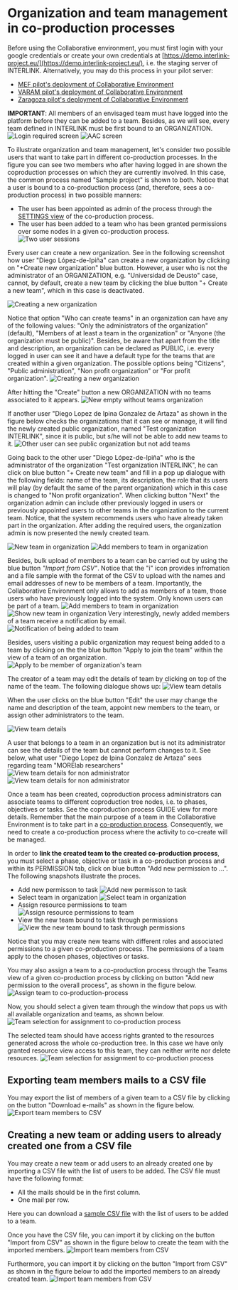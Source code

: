 # Organization and team management in co-production processes

Before using the Collaborative environment, you must first login with your google credentials or create your own credentials at [https://demo.interlink-project.eu/](https://demo.interlink-project.eu/), i.e. the staging server of INTERLINK. Alternatively, you may do this process in your pilot server:
- [MEF pilot's deployment of Collaborative Environment](https://mef.interlink-project.eu/)
- [VARAM pilot's deployment of Collaborative Environment](https://varam.interlink-project.eu/)
- [Zaragoza pilot's deployment of Collaborative Environment](https://zgz.interlink-project.eu/)

**IMPORTANT**: All members of an envisaged team must have logged into the platform before they can be added to a team. Besides, as we will see, every team defined in INTERLINK must be first bound to an ORGANIZATION. ![Login required screen](images/dashboard-loginrequired.png) ![AAC screen](images/aac-login-window.PNG)

To illustrate organization and team management, let's consider two possible users that want to take part in different co-production processes. In the figure you can see two members who after having logged in are shown the coproduction processes on which they are currently involved. In this case, the common process named "Sample project" is shown to both. Notice that a user is bound to a co-production process (and, therefore, sees a co-production process) in two possible manners:
- The user has been appointed as admin of the process through the [SETTINGS view](/docs/en/coproductionprocess-setting.html) of the co-production process. 
- The user has been added to a team who has been granted permissions over some nodes in a given co-production process.
![Two user sessions](images/team-management-two-users-login.png) 

Every user can create a new organization. See in the following screenshot how user "Diego López-de-Ipiña" can create a new organization by clicking on "+Create new organization" blue button. However, a user who is not the administrator of an ORGANIZATION, e.g. "Universidad de Deusto" case, cannot, by default, create a new team by clicking the blue button "+ Create a new team", which in this case is deactivated. 

![Creating a new organization](images/organizationview-createneworganization.png)

Notice that option "Who can create teams" in an organization can have any of the following values: "Only the administrators of the organization" (default), "Members of at least a team in the organization" or "Anyone (the organization must be public)". Besides, be aware that apart from the title and description, an organization can be declared as PUBLIC, i.e. every logged in user can see it and have a default type for the teams that are created within a given organization. The possible options being "Citizens", "Public administration", "Non profit organization" or "For profit organization". 
![Creating a new organization](images/organizationview-createneworganization2.png)

After hitting the "Create" button a new ORGANIZATION with no teams associated to it appears. 
![New empty without teams organization](images/organizationview-createneworganization3.png)

If another user "Diego Lopez de Ipina Gonzalez de Artaza" as shown in the figure below checks the organizations that it can see or manage, it will find the newly created public organization, named "Test organization INTERLINK", since it is public, but s/he will not be able to add new teams to it. 
![Other user can see public organization but not add teams](images/organizationview-viewneworganizationotheruser.png)

Going back to the other user "Diego López-de-Ipiña" who is the administrator of the organization "Test organization INTERLINK", he can click on blue button "+ Create new team" and fill in a pop up dialogue with the following fields: name of the team, its description, the role that its users will play (by default the same of the parent organization) which in this case is changed to "Non profit organization". When clicking button "Next" the organization admin can include other previously logged in users or previously appointed users to other teams in the organization to the current team. Notice, that the system recommends users who have already taken part in the organization. After adding the required users, the organization admin is now presented the newly created team. 

![New team in organization](images/organizationview-createnewteam.png)
![Add members to team in organization](images/organizationview-createnewteam1.png)

Besides, bulk upload of members to a team can be carried out by using the blue button *"Import from CSV"*. Notice that the "i" icon provides infromation and a file sample with the format of the CSV to upload with the names and email addresses of new to be members of a team. Importantly, the Collaborative Environment only allows to add as members of a team, those users who have previously logged into the system. Only known users can be part of a team. 
![Add members to team in organization](images/organizationview-createnewteam2.png)
![Show new team in organization](images/organizationview-createnewteam3.png)
Very interestingly, newly added members of a team receive a notification by email. 
![Notification of being added to team](images/organizationview-emailteammember.png)

Besides, users visiting a public organization may request being added to a team by clicking on the the blue button "Apply to join the team" within the view of a team of an organization.
![Apply to be member of organization's team](images/organizationview-applyjointeam.png)

The creator of a team may edit the details of team by clicking on top of the name of the team. The following dialogue shows up:
![View team details](images/organizationview-editteam.png)

When the user clicks on the blue button "Edit" the user may change the name and description of the team, appoint new members to the team, or assign other administrators to the team. 

![View team details](images/organizationview-editteam2.png)

A user that belongs to a team in an organization but is not its administrator can see the details of the team but cannot perform changes to it. See below, what user "Diego Lopez de Ipina Gonzalez de Artaza" sees regarding team "MORElab researchers"
![View team details for non administrator](images/organizationview-viewteamnonadmin.png)
![View team details for non administrator](images/organizationview-viewteamnonadmin1.png)

Once a team has been created, coproduction process administrators can associate teams to different coproduction tree nodes, i.e. to phases, objectives or tasks. See the coproduction process GUIDE view for more details. Remember that the main purpose of a team in the Collaborative Environment is to take part in a [co-production process](/docs/en/coproductionprocess-overview.html). Consequently, we need to create a co-production process where the activity to co-create will be managed.

In order to **link the created team to the created co-production process**, you must select a phase, objective or task in a co-production process and within its PERMISSION tab, click on blue button "Add new permission to ...". The following snapshots illustrate the proces.
- Add new permisson to task
![Add new permisson to task](images/coproductionprocess-bind-treenode-team.png)
- Select team in organization
![Select team in organization](images/coproductionprocess-bind-treenode-team1.png)
- Assign resource permissions to team
![Assign resource permissions to team](images/coproductionprocess-bind-treenode-team2.png)
- View the new team bound to task through permissions
![View the new team bound to task through permissions](images/coproductionprocess-bind-treenode-team2.png)

Notice that you may create new teams with different roles and associated permissions to a given co-production process. The permissions of a team apply to the chosen phases, objectives or tasks. 

You may also assign a team to a co-production process through the Teams view of a given co-production process by clicking on button "Add new permission to the overall process", as shown in the figure below.
![Assign team to co-production-process](images/team-assignment-process.png)

Now, you should select a given team through the window that pops us with all available organization and teams, as shown below.
![Team selection for assignment to co-production process](images/team-selection-for-process-assignment.png)

The selected team should have access rights granted to the resources generated across the whole co-production tree. In this case we have only granted resource view access to this team, they can neither write nor delete resources. 
![Team selection for assignment to co-production process](images/team-assigned-process-view-resources-only.png)

## Exporting team members mails to a CSV file

You may export the list of members of a given team to a CSV file by clicking on the button "Download e-mails" as shown in the figure below.
![Export team members to CSV](images/team-export-members-to-csv.png)

## Creating a new team or adding users to already created one from a CSV file

You may create a new team or add users to an already created one by importing a CSV file with the list of users to be added. The CSV file must have the following format:

- All the mails should be in the first column.
- One mail per row.

Here you can download a [sample CSV file](/files/sample-csv-file.csv) with the list of users to be added to a team.

Once you have the CSV file, you can import it by clicking on the button "Import from CSV" as shown in the figure below to create the team with the imported members.
![Import team members from CSV](images/team-create-members-from-csv.png)

Furthermore, you can import it by clicking on the button "Import from CSV" as shown in the figure below to add the imported members to an already created team.
![Import team members from CSV](images/team-export-members-to-csv.png)
